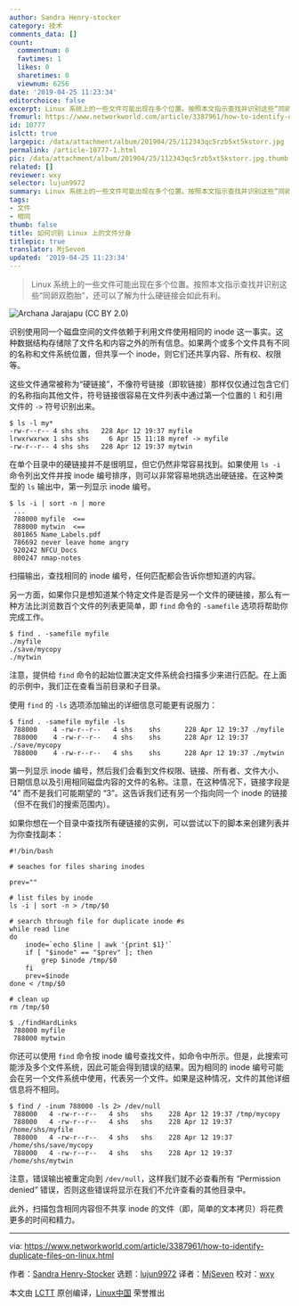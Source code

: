 ```yaml
---
author: Sandra Henry-stocker
category: 技术
comments_data: []
count:
  commentnum: 0
  favtimes: 1
  likes: 0
  sharetimes: 0
  viewnum: 6256
date: '2019-04-25 11:23:34'
editorchoice: false
excerpt: Linux 系统上的一些文件可能出现在多个位置。按照本文指示查找并识别这些“同卵双胞胎”，还可以了解为什么硬链接会如此有利。
fromurl: https://www.networkworld.com/article/3387961/how-to-identify-duplicate-files-on-linux.html
id: 10777
islctt: true
largepic: /data/attachment/album/201904/25/112343qc5rzb5xt5kstorr.jpg
permalink: /article-10777-1.html
pic: /data/attachment/album/201904/25/112343qc5rzb5xt5kstorr.jpg.thumb.jpg
related: []
reviewer: wxy
selector: lujun9972
summary: Linux 系统上的一些文件可能出现在多个位置。按照本文指示查找并识别这些“同卵双胞胎”，还可以了解为什么硬链接会如此有利。
tags:
- 文件
- 相同
thumb: false
title: 如何识别 Linux 上的文件分身
titlepic: true
translator: MjSeven
updated: '2019-04-25 11:23:34'
---
```



> 
> Linux 系统上的一些文件可能出现在多个位置。按照本文指示查找并识别这些“同卵双胞胎”，还可以了解为什么硬链接会如此有利。
> 
> 
> 


![Archana Jarajapu \(CC BY 2.0\)](/data/attachment/album/201904/25/112343qc5rzb5xt5kstorr.jpg)


识别使用同一个磁盘空间的文件依赖于利用文件使用相同的 inode 这一事实。这种数据结构存储除了文件名和内容之外的所有信息。如果两个或多个文件具有不同的名称和文件系统位置，但共享一个 inode，则它们还共享内容、所有权、权限等。


这些文件通常被称为“硬链接”，不像符号链接（即软链接）那样仅仅通过包含它们的名称指向其他文件，符号链接很容易在文件列表中通过第一个位置的 `l` 和引用文件的 `->` 符号识别出来。



```
$ ls -l my*
-rw-r--r-- 4 shs shs   228 Apr 12 19:37 myfile
lrwxrwxrwx 1 shs shs     6 Apr 15 11:18 myref -> myfile
-rw-r--r-- 4 shs shs   228 Apr 12 19:37 mytwin
```

在单个目录中的硬链接并不是很明显，但它仍然非常容易找到。如果使用 `ls -i` 命令列出文件并按 inode 编号排序，则可以非常容易地挑选出硬链接。在这种类型的 `ls` 输出中，第一列显示 inode 编号。



```
$ ls -i | sort -n | more
 ...
 788000 myfile  <==
 788000 mytwin  <==
 801865 Name_Labels.pdf
 786692 never leave home angry
 920242 NFCU_Docs
 800247 nmap-notes
```

扫描输出，查找相同的 inode 编号，任何匹配都会告诉你想知道的内容。


另一方面，如果你只是想知道某个特定文件是否是另一个文件的硬链接，那么有一种方法比浏览数百个文件的列表更简单，即 `find` 命令的 `-samefile` 选项将帮助你完成工作。



```
$ find . -samefile myfile
./myfile
./save/mycopy
./mytwin
```

注意，提供给 `find` 命令的起始位置决定文件系统会扫描多少来进行匹配。在上面的示例中，我们正在查看当前目录和子目录。


使用 `find` 的 `-ls` 选项添加输出的详细信息可能更有说服力：



```
$ find . -samefile myfile -ls
 788000    4 -rw-r--r--   4 shs    shs      228 Apr 12 19:37 ./myfile
 788000    4 -rw-r--r--   4 shs    shs      228 Apr 12 19:37 ./save/mycopy
 788000    4 -rw-r--r--   4 shs    shs      228 Apr 12 19:37 ./mytwin
```

第一列显示 inode 编号，然后我们会看到文件权限、链接、所有者、文件大小、日期信息以及引用相同磁盘内容的文件的名称。注意，在这种情况下，链接字段是 “4” 而不是我们可能期望的 “3”。这告诉我们还有另一个指向同一个 inode 的链接（但不在我们的搜索范围内）。


如果你想在一个目录中查找所有硬链接的实例，可以尝试以下的脚本来创建列表并为你查找副本：



```
#!/bin/bash

# seaches for files sharing inodes

prev=""

# list files by inode
ls -i | sort -n > /tmp/$0

# search through file for duplicate inode #s
while read line
do
    inode=`echo $line | awk '{print $1}'`
    if [ "$inode" == "$prev" ]; then
        grep $inode /tmp/$0
    fi
    prev=$inode
done < /tmp/$0

# clean up
rm /tmp/$0
```


```
$ ./findHardLinks
 788000 myfile
 788000 mytwin
```

你还可以使用 `find` 命令按 inode 编号查找文件，如命令中所示。但是，此搜索可能涉及多个文件系统，因此可能会得到错误的结果。因为相同的 inode 编号可能会在另一个文件系统中使用，代表另一个文件。如果是这种情况，文件的其他详细信息将不相同。



```
$ find / -inum 788000 -ls 2> /dev/null
 788000   4 -rw-r--r--   4 shs   shs    228 Apr 12 19:37 /tmp/mycopy
 788000   4 -rw-r--r--   4 shs   shs    228 Apr 12 19:37 /home/shs/myfile
 788000   4 -rw-r--r--   4 shs   shs    228 Apr 12 19:37 /home/shs/save/mycopy
 788000   4 -rw-r--r--   4 shs   shs    228 Apr 12 19:37 /home/shs/mytwin
```

注意，错误输出被重定向到 `/dev/null`，这样我们就不必查看所有 “Permission denied” 错误，否则这些错误将显示在我们不允许查看的其他目录中。


此外，扫描包含相同内容但不共享 inode 的文件（即，简单的文本拷贝）将花费更多的时间和精力。




---


via: <https://www.networkworld.com/article/3387961/how-to-identify-duplicate-files-on-linux.html>


作者：[Sandra Henry-Stocker](https://www.networkworld.com/author/Sandra-Henry_Stocker/) 选题：[lujun9972](https://github.com/lujun9972) 译者：[MjSeven](https://github.com/MjSeven) 校对：[wxy](https://github.com/wxy)


本文由 [LCTT](https://github.com/LCTT/TranslateProject) 原创编译，[Linux中国](https://linux.cn/) 荣誉推出
